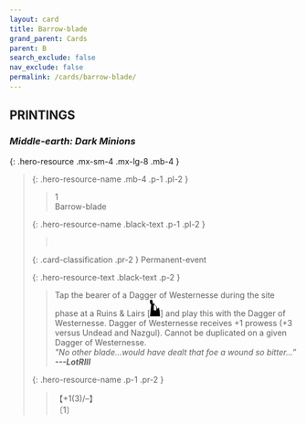 ```yaml
---
layout: card
title: Barrow-blade
grand_parent: Cards
parent: B
search_exclude: false
nav_exclude: false
permalink: /cards/barrow-blade/
---
```


## PRINTINGS


### _Middle-earth: Dark Minions_

{: .hero-resource .mx-sm-4 .mx-lg-8 .mb-4 }
> {: .hero-resource-name .mb-4 .p-1 .pl-2 }
> > <div class="card-mp">1</div>
> > <div class="card-name">Barrow-blade</div>
>
> {: .hero-resource-name .black-text .p-1 .pl-2 }
> > &nbsp;
>
> {: .card-classification .pr-2 }
> Permanent-event
>
> {: .hero-resource-text .black-text .p-2 }
> > Tap the bearer of a Dagger of Westernesse during the site phase at a Ruins & Lairs \[![](/assets/images/ruinlair.svg)] and play this with the Dagger of Westernesse. Dagger of Westernesse receives +1 prowess (+3 versus Undead and Nazgul). Cannot be duplicated on a given Dagger of Westernesse. <br>_"No other blade...would have dealt that foe a wound so bitter...”_ ***---&NoBreak;LotRIII***  
> 
> {: .hero-resource-name .p-1 .pr-2 }
> > <div class="card-shield">【+1(3)/&ndash;】</div>
> > <div class="card-corruption">〔1〕</div>
